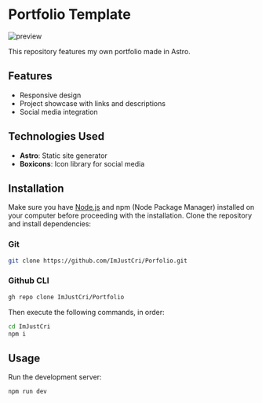 # Portfolio Template
![preview]("https://github.com/ImJustCri/Portfolio/blob/main/public/projects_photos/cmi.png")

This repository features my own portfolio made in Astro.

## Features

- Responsive design
- Project showcase with links and descriptions
- Social media integration

## Technologies Used

- **Astro**: Static site generator
- **Boxicons**: Icon library for social media

## Installation

Make sure you have [Node.js](https://nodejs.org/en/download/package-manager) and npm (Node Package Manager) installed on your computer before proceeding with the installation.
Clone the repository and install dependencies:

### Git
```bash
git clone https://github.com/ImJustCri/Porfolio.git
```

### Github CLI
```bash
gh repo clone ImJustCri/Portfolio
```

Then execute the following commands, in order:
```bash
cd ImJustCri
npm i
```

## Usage

Run the development server:
```bash
npm run dev
```